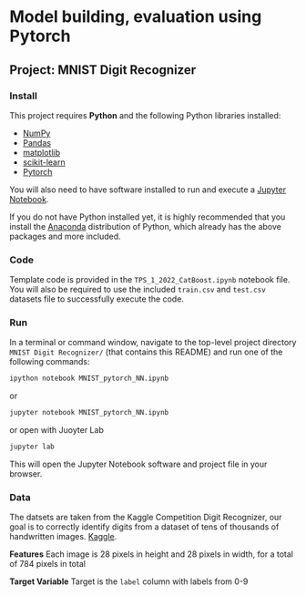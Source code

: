 # Model building, evaluation using Pytorch
## Project: MNIST Digit Recognizer

### Install

This project requires **Python** and the following Python libraries installed:

- [NumPy](http://www.numpy.org/)
- [Pandas](http://pandas.pydata.org/)
- [matplotlib](http://matplotlib.org/)
- [scikit-learn](http://scikit-learn.org/stable/)
- [Pytorch](https://pytorch.org/get-started/locally/)

You will also need to have software installed to run and execute a [Jupyter Notebook](http://jupyter.org/install.html).

If you do not have Python installed yet, it is highly recommended that you install the [Anaconda](https://www.anaconda.com/download/) distribution of Python, which already has the above packages and more included. 

### Code

Template code is provided in the `TPS_1_2022_CatBoost.ipynb` notebook file. You will also be required to use the included `train.csv` and `test.csv` datasets file to successfully execute the code. 

### Run

In a terminal or command window, navigate to the top-level project directory `MNIST Digit Recognizer/` (that contains this README) and run one of the following commands:

```bash
ipython notebook MNIST_pytorch_NN.ipynb
```  
or
```bash
jupyter notebook MNIST_pytorch_NN.ipynb
```
or open with Juoyter Lab
```bash
jupyter lab
```

This will open the Jupyter Notebook software and project file in your browser.

### Data

The datsets are taken from the Kaggle Competition Digit Recognizer, our goal is to correctly identify digits from a dataset of tens of thousands of handwritten images.  [Kaggle](https://www.kaggle.com/competitions/digit-recognizer/code).

**Features**
Each image is 28 pixels in height and 28 pixels in width, for a total of 784 pixels in total

**Target Variable**
Target is the `label` column with labels from 0-9
